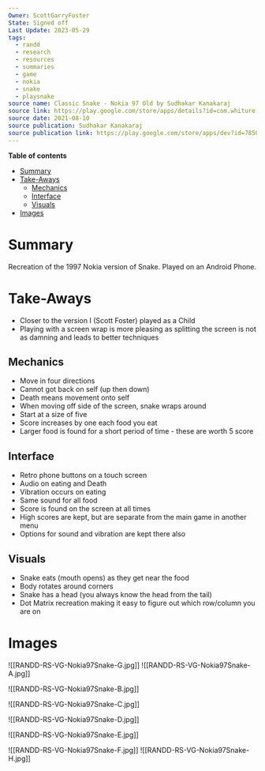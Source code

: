 ```yaml
---
Owner: ScottGarryFoster
State: Signed off
Last Update: 2023-05-29
tags:
  - randd
  - research
  - resources
  - summaries
  - game
  - nokia
  - snake
  - playsnake
source name: Classic Snake - Nokia 97 Old by Sudhakar Kanakaraj
source link: https://play.google.com/store/apps/details?id=com.whiture.apps.classic.snakes&hl=en&gl=US&pli=1
source date: 2021-08-10
source publication: Sudhakar Kanakaraj
source publication link: https://play.google.com/store/apps/dev?id=7850462096578336079
---
```

**Table of contents**
- [Summary](#Summary)
- [Take-Aways](#Take-Aways)
	- [Mechanics](#Mechanics)
	- [Interface](#Interface)
	- [Visuals](#Visuals)
- [Images](#Images)

# Summary
Recreation of the 1997 Nokia version of Snake. Played on an Android Phone.

# Take-Aways
* Closer to the version I (Scott Foster) played as a Child
* Playing with a screen wrap is more pleasing as splitting the screen is not as damning and leads to better techniques

## Mechanics
* Move in four directions
* Cannot got back on self (up then down)
* Death means movement onto self
* When moving off side of the screen, snake wraps around
* Start at a size of five
* Score increases by one each food you eat
* Larger food is found for a short period of time - these are worth 5 score

## Interface
* Retro phone buttons on a touch screen
* Audio on eating and Death
* Vibration occurs on eating
* Same sound for all food
* Score is found on the screen at all times
* High scores are kept, but are separate from the main game in another menu
* Options for sound and vibration are kept there also

## Visuals
* Snake eats (mouth opens) as they get near the food
* Body rotates around corners
* Snake has a head (you always know the head from the tail)
* Dot Matrix recreation making it easy to figure out which row/column you are on

# Images
![[RANDD-RS-VG-Nokia97Snake-G.jpg]]
![[RANDD-RS-VG-Nokia97Snake-A.jpg]]

![[RANDD-RS-VG-Nokia97Snake-B.jpg]]

![[RANDD-RS-VG-Nokia97Snake-C.jpg]]

![[RANDD-RS-VG-Nokia97Snake-D.jpg]]

![[RANDD-RS-VG-Nokia97Snake-E.jpg]]

![[RANDD-RS-VG-Nokia97Snake-F.jpg]]
![[RANDD-RS-VG-Nokia97Snake-H.jpg]]